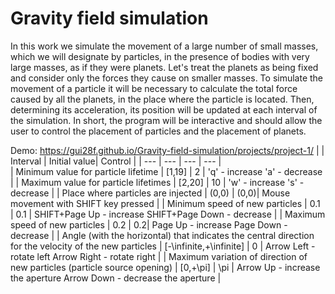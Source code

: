 # Gravity field simulation

In this work we simulate the movement of a large number of small masses, which we will designate by particles, in the presence of bodies with very large masses, as if they were planets. Let's treat the planets as being fixed and consider only the forces they cause on smaller masses.
To simulate the movement of a particle it will be necessary to calculate the total force caused by all the planets, in the place where the particle is located. Then, determining its acceleration, its position will be updated at each interval of the simulation.
In short, the program will be interactive and should allow the user to control the placement of particles and the placement of planets.

Demo: https://gui28f.github.io/Gravity-field-simulation/projects/project-1/
|  | Interval | Initial value| Control |
| --- | --- | --- | --- |																																													
| Minimum value for particle lifetime | [1,19] | 2	| 'q' - increase 'a' - decrease |
| Maximum value for particle lifetimes | [2,20] | 10	| 'w' - increase 's' - decrease |
| Place where particles are injected | (0,0) | (0,0)| Mouse movement with SHIFT key pressed |
| Minimum speed of new particles | 0.1 | 0.1 | SHIFT+Page Up - increase SHIFT+Page Down - decrease |
| Maximum speed of new particles | 0.2 | 0.2| Page Up - increase Page Down - decrease |
| Angle (with the horizontal) that indicates the central direction for the velocity of the new particles | [-\infinite,+\infinite] | 0 | Arrow Left - rotate left Arrow Right - rotate right |
| Maximum variation of direction of new particles (particle source opening) | [0,+\pi] | \pi | Arrow Up - increase the aperture Arrow Down - decrease the aperture |

